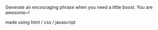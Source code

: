 Generate an encouraging phrase when you need a little boost. You are awesome~!

made using html / css  / javascript
